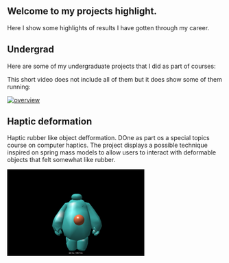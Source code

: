 ## Welcome to my projects highlight.

Here I show some highlights of results I have gotten through my career.  

## Undergrad

Here are some of my undergraduate projects that I did as part of courses:

This short video does not include all of them but it does show some of them running:

[![overview](https://img.youtube.com/vi/BlaYyQLniiI&t/0.jpg)](https://www.youtube.com/watch?v=BlaYyQLniiI&t)

## Haptic deformation

Haptic rubber like object defformation. DOne as part os a special topics course on computer haptics. The project displays a possible technique inspired on spring mass models to allow users to interact with deformable objects that felt somewhat like rubber.

![baymax](/images/baymax.png)
